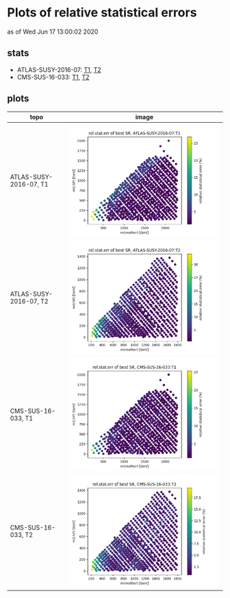 # Plots of relative statistical errors
as of Wed Jun 17 13:00:02 2020

## stats
 * ATLAS-SUSY-2016-07: [T1](#ATLAS-SUSY-2016-07_T1), [T2](#ATLAS-SUSY-2016-07_T2)
 * CMS-SUS-16-033: [T1](#CMS-SUS-16-033_T1), [T2](#CMS-SUS-16-033_T2)

## plots

| **topo** | **image** |
|----------|-----------|
| ATLAS-SUSY-2016-07, T1<a name="ATLAS-SUSY-2016-07_T1"></a> | <img src="relstaterr_ATLAS-SUSY-2016-07_T1.png?2391602" /> |
| ATLAS-SUSY-2016-07, T2<a name="ATLAS-SUSY-2016-07_T2"></a> | <img src="relstaterr_ATLAS-SUSY-2016-07_T2.png?2391602" /> |
| CMS-SUS-16-033, T1<a name="CMS-SUS-16-033_T1"></a> | <img src="relstaterr_CMS-SUS-16-033_T1.png?2391602" /> |
| CMS-SUS-16-033, T2<a name="CMS-SUS-16-033_T2"></a> | <img src="relstaterr_CMS-SUS-16-033_T2.png?2391602" /> |

